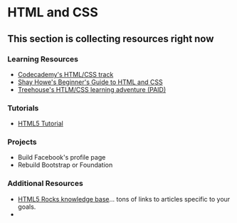 # HTML and CSS

## This section is collecting resources right now

### Learning Resources
* [Codecademy's HTML/CSS track](http://www.codecademy.com/tracks/web)
* [Shay Howe's Beginner's Guide to HTML and CSS](http://learn.shayhowe.com/html-css/)
* [Treehouse's HTLM/CSS learning adventure (PAID)](http://teamtreehouse.com/learning-adventures/learn-html-and-css)

### Tutorials

* [HTML5 Tutorial](http://www.html-5-tutorial.com/start-html5-tutorial.htm)

### Projects

* Build Facebook's profile page
* Rebuild Bootstrap or Foundation

### Additional Resources

* [HTML5 Rocks knowledge base](http://www.html5rocks.com/en/)... tons of links to articles specific to your goals.
* 